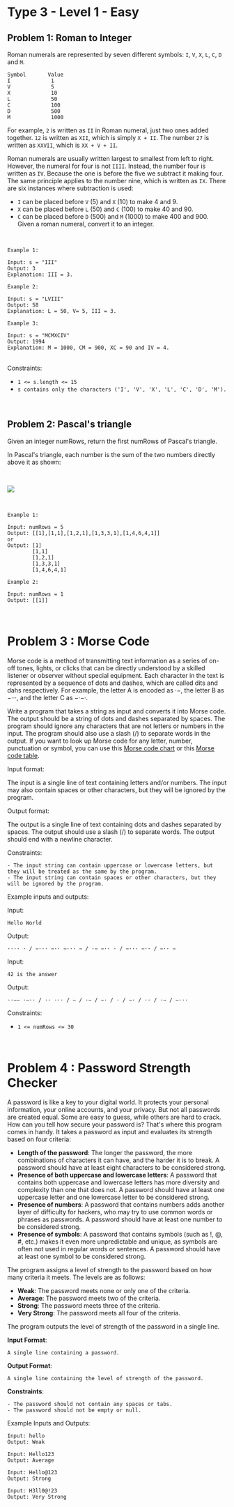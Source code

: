# Type 3 - Level 1 - Easy

## Problem 1: Roman to Integer
Roman numerals are represented by seven different symbols: `I`, `V`, `X`, `L`, `C`, `D` and `M`.

```
Symbol       Value
I             1
V             5
X             10
L             50
C             100
D             500
M             1000
```
For example, `2` is written as `II` in Roman numeral, just two ones added together. `12` is written as `XII`, which is simply `X + II`. The number `27` is written as `XXVII`, which is `XX + V + II`.

Roman numerals are usually written largest to smallest from left to right. However, the numeral for four is not `IIII`. Instead, the number four is written as `IV`. Because the one is before the five we subtract it making four. The same principle applies to the number nine, which is written as `IX`. There are six instances where subtraction is used:

- `I` can be placed before `V` (5) and `X` (10) to make 4 and 9. 
- `X` can be placed before `L` (50) and `C` (100) to make 40 and 90. 
- `C` can be placed before `D` (500) and `M` (1000) to make 400 and 900.
Given a roman numeral, convert it to an integer.
<br>

```
Example 1:

Input: s = "III"
Output: 3
Explanation: III = 3.
```

```
Example 2:

Input: s = "LVIII"
Output: 58
Explanation: L = 50, V= 5, III = 3.
```

```
Example 3:

Input: s = "MCMXCIV"
Output: 1994
Explanation: M = 1000, CM = 900, XC = 90 and IV = 4.
```

<br>
Constraints:

- `1 <= s.length <= 15`
- `s contains only the characters ('I', 'V', 'X', 'L', 'C', 'D', 'M').`

<br>
  
## Problem 2: Pascal's triangle
Given an integer numRows, return the first numRows of Pascal's triangle.

In Pascal's triangle, each number is the sum of the two numbers directly above it as shown:

<br>

![](https://upload.wikimedia.org/wikipedia/commons/0/0d/PascalTriangleAnimated2.gif)

<br>

```
Example 1:

Input: numRows = 5
Output: [[1],[1,1],[1,2,1],[1,3,3,1],[1,4,6,4,1]]
or
Output: [1]
        [1,1]
        [1,2,1]
        [1,3,3,1]
        [1,4,6,4,1]
```

```
Example 2:

Input: numRows = 1
Output: [[1]]
```
<br>

# Problem 3 : Morse Code

Morse code is a method of transmitting text information as a series of on-off tones, lights, or clicks that can be directly understood by a skilled listener or observer without special equipment. Each character in the text is represented by a sequence of dots and dashes, which are called dits and dahs respectively. For example, the letter A is encoded as ·−, the letter B as −···, and the letter C as −·−·.

Write a program that takes a string as input and converts it into Morse code. The output should be a string of dots and dashes separated by spaces. The program should ignore any characters that are not letters or numbers in the input. The program should also use a slash (/) to separate words in the output.
If you want to look up Morse code for any letter, number, punctuation or symbol, you can use this [Morse code chart](https://morsecode.world/international/morse2.html) or this [Morse code table](https://morsetranslate.com/chart).

Input format:

The input is a single line of text containing letters and/or numbers. The input may also contain spaces or other characters, but they will be ignored by the program.

Output format:

The output is a single line of text containing dots and dashes separated by spaces. The output should use a slash (/) to separate words. The output should end with a newline character.

Constraints:

```- The input string can have up to 100 characters.
- The input string can contain uppercase or lowercase letters, but they will be treated as the same by the program.
- The input string can contain spaces or other characters, but they will be ignored by the program.
```

Example inputs and outputs:

Input: 
```
Hello World
```

Output: 
```
···· · / −··· −·· −··· − / ·− −·· · / −··· −·· / −·· −
```

Input: 
```
42 is the answer
```

Output:
``` 
··−− ·−·· / ·· ··· / − / ·− / −· / · / −· / ·· / ·− / −···
```



Constraints:
- `1 <= numRows <= 30`
</br>

# Problem 4 : Password Strength Checker


A password is like a key to your digital world. It protects your personal information, your online accounts, and your privacy. But not all passwords are created equal. Some are easy to guess, while others are hard to crack. How can you tell how secure your password is? That's where this program comes in handy. It takes a password as input and evaluates its strength based on four criteria:

- **Length of the password**: The longer the password, the more combinations of characters it can have, and the harder it is to break. A password should have at least eight characters to be considered strong.
- **Presence of both uppercase and lowercase letters**: A password that contains both uppercase and lowercase letters has more diversity and complexity than one that does not. A password should have at least one uppercase letter and one lowercase letter to be considered strong.
- **Presence of numbers**: A password that contains numbers adds another layer of difficulty for hackers, who may try to use common words or phrases as passwords. A password should have at least one number to be considered strong.
- **Presence of symbols**: A password that contains symbols (such as !, @, #, etc.) makes it even more unpredictable and unique, as symbols are often not used in regular words or sentences. A password should have at least one symbol to be considered strong.

The program assigns a level of strength to the password based on how many criteria it meets. The levels are as follows:

- **Weak**: The password meets none or only one of the criteria.
- **Average**: The password meets two of the criteria.
- **Strong**: The password meets three of the criteria.
- **Very Strong**: The password meets all four of the criteria.


The program outputs the level of strength of the password in a single line.

**Input Format**: 

`A single line containing a password.`

**Output Format**: 

`A single line containing the level of strength of the password.`

**Constraints**:
```
- The password should not contain any spaces or tabs.
- The password should not be empty or null.
```

Example Inputs and Outputs:

```
Input: hello
Output: Weak
```

```
Input: Hello123
Output: Average
```

```
Input: Hello@123
Output: Strong
```

```
Input: H3ll0@!23
Output: Very Strong
```





